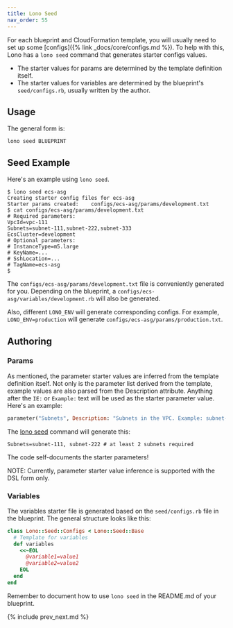 ```yaml
---
title: Lono Seed
nav_order: 55
---
```


For each blueprint and CloudFormation template, you will usually need to set up some [configs]({% link _docs/core/configs.md %}). To help with this, Lono has a `lono seed` command that generates starter configs values.

* The starter values for params are determined by the template definition itself.
* The starter values for variables are determined by the blueprint's `seed/configs.rb`, usually written by the author.

## Usage

The general form is:

    lono seed BLUEPRINT

## Seed Example

Here's an example using `lono seed`.

    $ lono seed ecs-asg
    Creating starter config files for ecs-asg
    Starter params created:    configs/ecs-asg/params/development.txt
    $ cat configs/ecs-asg/params/development.txt
    # Required parameters:
    VpcId=vpc-111
    Subnets=subnet-111,subnet-222,subnet-333
    EcsCluster=development
    # Optional parameters:
    # InstanceType=m5.large
    # KeyName=...
    # SshLocation=...
    # TagName=ecs-asg
    $

The `configs/ecs-asg/params/development.txt` file is conveniently generated for you. Depending on the blueprint, a `configs/ecs-asg/variables/development.rb` will also be generated.

Also, different `LONO_ENV` will generate corresponding configs. For example, `LONO_ENV=production` will generate  `configs/ecs-asg/params/production.txt`.

## Authoring

### Params

As mentioned, the parameter starter values are inferred from the template definition itself.  Not only is the parameter list derived from the template, example values are also parsed from the Description attribute.  Anything after the `IE:` or `Example:` text will be used as the starter parameter value.  Here's an example:

```ruby
parameter("Subnets", Description: "Subnets in the VPC. Example: subnet-111, subnet-222 # at least 2 subnets required")
```

The [lono seed](https://lono.cloud/reference/lono-seed/) command will generate this:

```
Subnets=subnet-111, subnet-222 # at least 2 subnets required
```

The code self-documents the starter parameters!

NOTE: Currently, parameter starter value inference is supported with the DSL form only.

### Variables

The variables starter file is generated based on the `seed/configs.rb` file in the blueprint. The general structure looks like this:

```ruby
class Lono::Seed::Configs < Lono::Seed::Base
  # Template for variables
  def variables
    <<~EOL
      @variable1=value1
      @variable2=value2
    EOL
  end
end
```

Remember to document how to use `lono seed` in the README.md of your blueprint.

{% include prev_next.md %}
